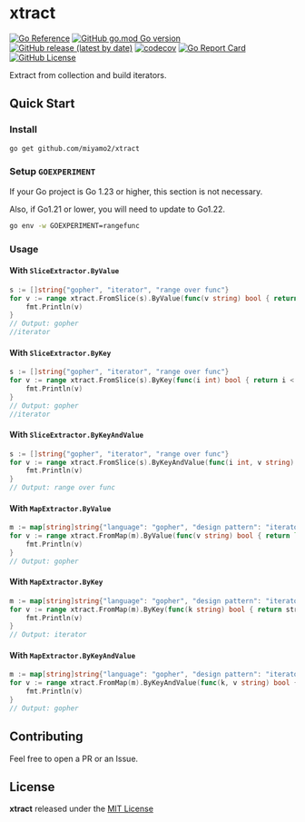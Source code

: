 # xtract

[![Go Reference](https://pkg.go.dev/badge/github.com/miyamo2/xtract.svg)](https://pkg.go.dev/github.com/miyamo2/xtract)
[![GitHub go.mod Go version](https://img.shields.io/github/go-mod/go-version/miyamo2/xtract)](https://img.shields.io/github/go-mod/go-version/miyamo2/xtract)
[![GitHub release (latest by date)](https://img.shields.io/github/v/release/miyamo2/xtract)](https://img.shields.io/github/v/release/miyamo2/xtract)
[![codecov](https://codecov.io/gh/miyamo2/xtract/graph/badge.svg?token=PXU3HXGBWQ)](https://codecov.io/gh/miyamo2/xtract)
[![Go Report Card](https://goreportcard.com/badge/github.com/miyamo2/xtract)](https://goreportcard.com/report/github.com/miyamo2/xtract)
[![GitHub License](https://img.shields.io/github/license/miyamo2/xtract?&color=blue)](https://img.shields.io/github/license/miyamo2/xtract?&color=blue)

Extract from collection and build iterators.

## Quick Start

### Install

```sh
go get github.com/miyamo2/xtract
```

### Setup `GOEXPERIMENT`

If your Go project is Go 1.23 or higher, this section is not necessary.

Also, if Go1.21 or lower, you will need to update to Go1.22.

```sh
go env -w GOEXPERIMENT=rangefunc
```

### Usage

#### With `SliceExtractor.ByValue`

```go
s := []string{"gopher", "iterator", "range over func"}
for v := range xtract.FromSlice(s).ByValue(func(v string) bool { return len(v) < 9 }) {
    fmt.Println(v)
}
// Output: gopher
//iterator
```

#### With `SliceExtractor.ByKey`

```go
s := []string{"gopher", "iterator", "range over func"}
for v := range xtract.FromSlice(s).ByKey(func(i int) bool { return i < 2 }) {
    fmt.Println(v)
}
// Output: gopher
//iterator
```

#### With `SliceExtractor.ByKeyAndValue`

```go
s := []string{"gopher", "iterator", "range over func"}
for v := range xtract.FromSlice(s).ByKeyAndValue(func(i int, v string) bool { return i > 1 && len(v) > 6 }) {
    fmt.Println(v)
}
// Output: range over func
```

#### With `MapExtractor.ByValue`

```go
m := map[string]string{"language": "gopher", "design pattern": "iterator", "implementation": "range over func"}
for v := range xtract.FromMap(m).ByValue(func(v string) bool { return len(v) < 8 }) {
    fmt.Println(v)
}
// Output: gopher
```

#### With `MapExtractor.ByKey`

```go
m := map[string]string{"language": "gopher", "design pattern": "iterator", "implementation": "range over func"}
for v := range xtract.FromMap(m).ByKey(func(k string) bool { return strings.Contains(k, " ") }) {
    fmt.Println(v)
}
// Output: iterator
```

#### With `MapExtractor.ByKeyAndValue`

```go
m := map[string]string{"language": "gopher", "design pattern": "iterator", "implementation": "range over func"}
for v := range xtract.FromMap(m).ByKeyAndValue(func(k, v string) bool { return strings.Contains(k, "e") && len(v) < 8 }) {
    fmt.Println(v)
}
// Output: gopher
```

## Contributing

Feel free to open a PR or an Issue.

## License

**xtract** released under the [MIT License](https://github.com/miyamo2/xtract/blob/main/LICENSE)